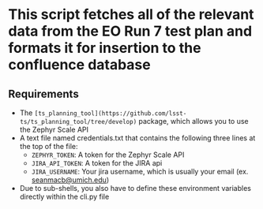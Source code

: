 # This script fetches all of the relevant data from the EO Run 7 test plan and formats it for insertion to the confluence database


## Requirements
- The `[ts_planning_tool](https://github.com/lsst-ts/ts_planning_tool/tree/develop)` package, which allows you to use the Zephyr Scale API
- A text file named credentials.txt that contains the following three lines at the top of the file:
    - `ZEPHYR_TOKEN`: A token for the Zephyr Scale API
    - `JIRA_API_TOKEN`: A token for the JIRA api
    - `JIRA_USERNAME`: Your jira username, which is usually your email (ex. seanmacb@umich.edu)
- Due to sub-shells, you also have to define these environment variables directly within the cli.py file

